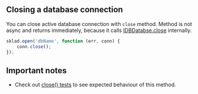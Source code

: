 ## Closing a database connection
You can close active database connection with `close` method. Method is not async and returns immediately, because it calls [IDBDatabse.close](https://developer.mozilla.org/en-US/docs/Web/API/IDBDatabase.close) internally.

```javascript
sklad.open('dbName', function (err, conn) {
    conn.close();
});
```

## Important notes
 * Check out [close() tests](https://github.com/1999/sklad/blob/master/tests/close.js) to see expected behaviour of this method.
